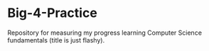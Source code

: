 # Big-4-Practice
Repository for measuring my progress learning Computer Science fundamentals (title is just flashy).
